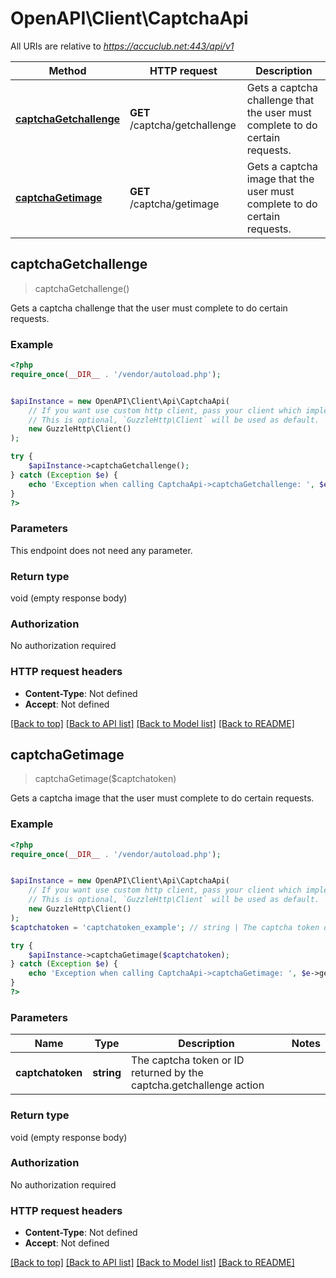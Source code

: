 # OpenAPI\Client\CaptchaApi

All URIs are relative to *https://accuclub.net:443/api/v1*

Method | HTTP request | Description
------------- | ------------- | -------------
[**captchaGetchallenge**](CaptchaApi.md#captchaGetchallenge) | **GET** /captcha/getchallenge | Gets a captcha challenge that the user must complete to do certain requests.
[**captchaGetimage**](CaptchaApi.md#captchaGetimage) | **GET** /captcha/getimage | Gets a captcha image that the user must complete to do certain requests.



## captchaGetchallenge

> captchaGetchallenge()

Gets a captcha challenge that the user must complete to do certain requests.

### Example

```php
<?php
require_once(__DIR__ . '/vendor/autoload.php');


$apiInstance = new OpenAPI\Client\Api\CaptchaApi(
    // If you want use custom http client, pass your client which implements `GuzzleHttp\ClientInterface`.
    // This is optional, `GuzzleHttp\Client` will be used as default.
    new GuzzleHttp\Client()
);

try {
    $apiInstance->captchaGetchallenge();
} catch (Exception $e) {
    echo 'Exception when calling CaptchaApi->captchaGetchallenge: ', $e->getMessage(), PHP_EOL;
}
?>
```

### Parameters

This endpoint does not need any parameter.

### Return type

void (empty response body)

### Authorization

No authorization required

### HTTP request headers

- **Content-Type**: Not defined
- **Accept**: Not defined

[[Back to top]](#) [[Back to API list]](../../README.md#documentation-for-api-endpoints)
[[Back to Model list]](../../README.md#documentation-for-models)
[[Back to README]](../../README.md)


## captchaGetimage

> captchaGetimage($captchatoken)

Gets a captcha image that the user must complete to do certain requests.

### Example

```php
<?php
require_once(__DIR__ . '/vendor/autoload.php');


$apiInstance = new OpenAPI\Client\Api\CaptchaApi(
    // If you want use custom http client, pass your client which implements `GuzzleHttp\ClientInterface`.
    // This is optional, `GuzzleHttp\Client` will be used as default.
    new GuzzleHttp\Client()
);
$captchatoken = 'captchatoken_example'; // string | The captcha token or ID returned by the captcha.getchallenge action

try {
    $apiInstance->captchaGetimage($captchatoken);
} catch (Exception $e) {
    echo 'Exception when calling CaptchaApi->captchaGetimage: ', $e->getMessage(), PHP_EOL;
}
?>
```

### Parameters


Name | Type | Description  | Notes
------------- | ------------- | ------------- | -------------
 **captchatoken** | **string**| The captcha token or ID returned by the captcha.getchallenge action |

### Return type

void (empty response body)

### Authorization

No authorization required

### HTTP request headers

- **Content-Type**: Not defined
- **Accept**: Not defined

[[Back to top]](#) [[Back to API list]](../../README.md#documentation-for-api-endpoints)
[[Back to Model list]](../../README.md#documentation-for-models)
[[Back to README]](../../README.md)

